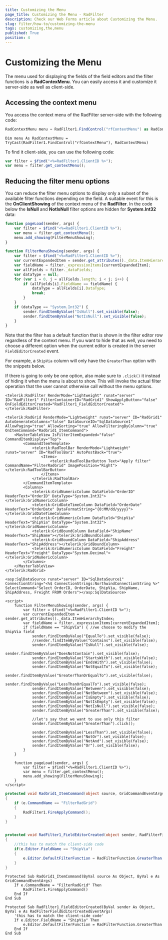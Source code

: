 ```yaml
---
title: Customizing the Menu
page_title: Customizing the Menu - RadFilter
description: Check our Web Forms article about Customizing the Menu.
slug: filter/how-to/customizing-the-menu
tags: customizing,the,menu
published: True
position: 4
---
```


# Customizing the Menu



The menu used for displaying the fields of the field editors and the filter functions is a **RadContexMenu**. You can easily access it and customize it server-side as well as client-side.

## Accessing the context menu

You access the context menu of the RadFilter server-side with the following code:



````C#
RadContextMenu menu = RadFilter1.FindControl("rfContextMenu") as RadContextMenu;
````
````VB.NET
Dim menu As RadContextMenu = TryCast(RadFilter1.FindControl("rfContextMenu"), RadContextMenu)
````


To find it client-side, you can use the following code:

````JavaScript
var filter = $find("<%=RadFilter1.ClientID %>");
var menu = filter.get_contextMenu();
````



## Reducing the filter menu options

You can reduce the filter menu options to display only a subset of the available filter functions depending on the field. A suitable event for this is the **OnClientShowing** of the context menu of the **RadFilter**. In the code below the **IsNull** and **NotIsNull** filter options are hidden for **System.Int32** data:

````JavaScript
function pageLoad(sender, args) {
    var filter = $find("<%=RadFilter1.ClientID %>");
    var menu = filter.get_contextMenu();
    menu.add_showing(FilterMenuShowing);
}

function FilterMenuShowing(sender, args) {
    var filter = $find("<%=RadFilter1.ClientID %>");
    var currentExpandedItem = sender.get_attributes()._data.ItemHierarchyIndex;
    var fieldName = filter._expressionItems[currentExpandedItem];
    var allFields = filter._dataFields;
    var dataType = null;
    for (var i = 0, j = allFields.length; i < j; i++) {
        if (allFields[i].FieldName == fieldName) {
            dataType = allFields[i].DataType;
            break;
        }
    }
    if (dataType == "System.Int32") {
        sender.findItemByValue("IsNull").set_visible(false);
        sender.findItemByValue("NotIsNull").set_visible(false);
    }
}
````

Note that the filter has a default function that is shown in the filter editor row regardless of the context menu. If you want to hide that as well, you need to choose a different option when the current editor is created in the server `FieldEditorCreated` event.

For example, a `ShipVia` column will only have the `GreaterThan` option with the snippets below.

If there is going to only be one option, also make sure to `.click()` it instead of hiding it when the menu is about to show. This will invoke the actual filter operation that the user cannot otherwise call without the menu options.

````ASPX
<telerik:RadFilter RenderMode="Lightweight" runat="server" ID="RadFilter1" FilterContainerID="RadGrid1" ShowApplyButton="false" OnFieldEditorCreated="RadFilter1_FieldEditorCreated"></telerik:RadFilter>

<telerik:RadGrid RenderMode="Lightweight" runat="server" ID="RadGrid1" AutoGenerateColumns="false" DataSourceID="SqlDataSource1" AllowPaging="true" AllowSorting="true" AllowFilteringByColumn="true" OnItemCommand="RadGrid1_ItemCommand">
	<MasterTableView IsFilterItemExpanded="false" CommandItemDisplay="Top">
		<CommandItemTemplate>
			<telerik:RadToolBar RenderMode="Lightweight" runat="server" ID="RadToolBar1" AutoPostBack="true">
				<Items>
					<telerik:RadToolBarButton Text="Apply filter" CommandName="FilterRadGrid" ImagePosition="Right"></telerik:RadToolBarButton>
				</Items>
			</telerik:RadToolBar>
		</CommandItemTemplate>
		<Columns>
			<telerik:GridNumericColumn DataField="OrderID" HeaderText="OrderID" DataType="System.Int32"></telerik:GridNumericColumn>
			<telerik:GridDateTimeColumn DataField="OrderDate" HeaderText="OrderDate" DataFormatString="{0:MM/dd/yyyy}"></telerik:GridDateTimeColumn>
			<telerik:GridNumericColumn DataField="ShipVia" HeaderText="ShipVia" DataType="System.Int32"></telerik:GridNumericColumn>
			<telerik:GridBoundColumn DataField="ShipName" HeaderText="ShipName"></telerik:GridBoundColumn>
			<telerik:GridBoundColumn DataField="ShipAddress" HeaderText="ShipAddress"></telerik:GridBoundColumn>
			<telerik:GridNumericColumn DataField="Freight" HeaderText="Freight" DataType="System.Decimal"></telerik:GridNumericColumn>
		</Columns>
	</MasterTableView>
</telerik:RadGrid>

<asp:SqlDataSource runat="server" ID="SqlDataSource1" ConnectionString="<%$ ConnectionStrings:NorthwindConnectionString %>" SelectCommand="Select OrderID, OrderDate, ShipVia, ShipName, ShipAddress, Freight FROM Orders"></asp:SqlDataSource>

<script>
	function FilterMenuShowing(sender, args) {
		var filter = $find("<%=RadFilter1.ClientID %>");
		var currentExpandedItem = sender.get_attributes()._data.ItemHierarchyIndex;
		var fieldName = filter._expressionItems[currentExpandedItem];
		if (fieldName == "ShipVia") { //we choose to modify the ShipVia field
			sender.findItemByValue("EqualTo").set_visible(false);
			//sender.findItemByValue("Contains").set_visible(false);
			sender.findItemByValue("IsNull").set_visible(false);
			sender.findItemByValue("DoesNotContain").set_visible(false);
			sender.findItemByValue("StartsWith").set_visible(false);
			sender.findItemByValue("EndsWith").set_visible(false);
			sender.findItemByValue("NotEqualTo").set_visible(false);
			sender.findItemByValue("GreaterThanOrEqualTo").set_visible(false);
			sender.findItemByValue("LessThanOrEqualTo").set_visible(false);
			sender.findItemByValue("Between").set_visible(false);
			sender.findItemByValue("NotBetween").set_visible(false);
			sender.findItemByValue("IsEmpty").set_visible(false);
			sender.findItemByValue("NotIsEmpty").set_visible(false);
			sender.findItemByValue("NotIsNull").set_visible(false);
			sender.findItemByValue("GreaterThan").set_visible(false);

			//let's say that we want to use only this filter
			sender.findItemByValue("GreaterThan").click();

			sender.findItemByValue("LessThan").set_visible(false);
			sender.findItemByValue("NotOr").set_visible(false);
			sender.findItemByValue("NotAnd").set_visible(false);
			sender.findItemByValue("Or").set_visible(false);
		}
	}

	function pageLoad(sender, args) {
		var filter = $find("<%=RadFilter1.ClientID %>");
		var menu = filter.get_contextMenu();
		menu.add_showing(FilterMenuShowing);
	}
</script>
````

````C#
protected void RadGrid1_ItemCommand(object source, GridCommandEventArgs e)
{
	if (e.CommandName == "FilterRadGrid")
	{
		RadFilter1.FireApplyCommand();
	}
}


protected void RadFilter1_FieldEditorCreated(object sender, RadFilterFieldEditorCreatedEventArgs e)
{
	//this has to match the client-side code
	if(e.Editor.FieldName == "ShipVia")
	{
		e.Editor.DefaultFilterFunction = RadFilterFunction.GreaterThan;
	}
}
````
````VB
Protected Sub RadGrid1_ItemCommand(ByVal source As Object, ByVal e As GridCommandEventArgs)
    If e.CommandName = "FilterRadGrid" Then
        RadFilter1.FireApplyCommand()
    End If
End Sub

Protected Sub RadFilter1_FieldEditorCreated(ByVal sender As Object, ByVal e As RadFilterFieldEditorCreatedEventArgs)
    'this has to match the client-side code'
    If e.Editor.FieldName = "ShipVia" Then
        e.Editor.DefaultFilterFunction = RadFilterFunction.GreaterThan
    End If
End Sub
````


